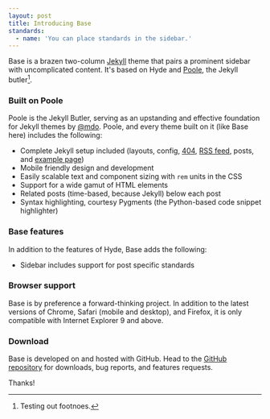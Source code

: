 ```yaml
---
layout: post
title: Introducing Base
standards:
  - name: 'You can place standards in the sidebar.'
---
```


Base is a brazen two-column [Jekyll](http://jekyllrb.com) theme that pairs a prominent sidebar with uncomplicated content. It's based on Hyde and [Poole](http://getpoole.com), the Jekyll butler[^1].

### Built on Poole

Poole is the Jekyll Butler, serving as an upstanding and effective foundation for Jekyll themes by [@mdo](https://twitter.com/mdo). Poole, and every theme built on it (like Base here) includes the following:

* Complete Jekyll setup included (layouts, config, [404](/404), [RSS feed](/atom.xml), posts, and [example page](/about))
* Mobile friendly design and development
* Easily scalable text and component sizing with `rem` units in the CSS
* Support for a wide gamut of HTML elements
* Related posts (time-based, because Jekyll) below each post
* Syntax highlighting, courtesy Pygments (the Python-based code snippet highlighter)

### Base features

In addition to the features of Hyde, Base adds the following:

* Sidebar includes support for post specific standards

### Browser support

Base is by preference a forward-thinking project. In addition to the latest versions of Chrome, Safari (mobile and desktop), and Firefox, it is only compatible with Internet Explorer 9 and above.

### Download

Base is developed on and hosted with GitHub. Head to the <a href="https://github.com/poole/Base">GitHub repository</a> for downloads, bug reports, and features requests.

Thanks!

[^1]: Testing out footnoes.


